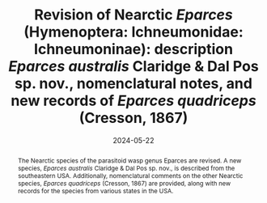 ---
title: 'Revision of Nearctic <i>Eparces</i> (Hymenoptera: Ichneumonidae: Ichneumoninae): description <i>Eparces australis</i> Claridge & Dal Pos sp. nov., nomenclatural notes, and new records of <i>Eparces quadriceps</i> (Cresson, 1867)'
date: '2024-05-22' 
journal: 'Zootaxa'
volume: '5453'
issue: '4'
pagination: '549-557'
doi: 'https://doi.org/10.11646/zootaxa.5453.4.5'
authors:
  - first_name: 'Brandon'
    last_name: 'Claridge'
    affiliation: 'Utah State University, Department of Biology Utah State University 5305 Old Main Hill, Logan, UT, 84322, USA'
    orcid: 'https://orcid.org/0000-0002-2222-326X'

  - first_name: 'Davide'
    last_name: 'Dal Pos'
    affiliation: 'Department of Biology, University of Central Florida, Orlando, Florida, United States of America'
    orcid: 'https://orcid.org/0000-0002-9122-934X'

abstract: 'The Nearctic species of the parasitoid wasp genus Eparces are revised. A new species, <i>Eparces australis</i> Claridge & Dal Pos sp. nov., is described from the southeastern USA. Additionally, nomenclatural comments on the other Nearctic species, <i>Eparces quadriceps</i> (Cresson, 1867) are provided, along with new records for the species from various states in the USA.'

---